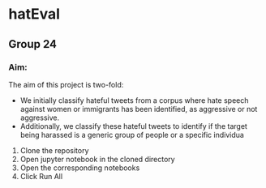 # hatEval
## Group 24
### Aim: 
The aim of this project is two-fold:
- We initially classify hateful tweets from a corpus where hate speech against
women or immigrants has been identified, as aggressive or not aggressive.
- Additionally, we classify these hateful tweets to identify if the target being
harassed is a generic group of people or a specific individua
1. Clone the repository
2. Open jupyter notebook in the cloned directory
3. Open the corresponding notebooks
4. Click Run All
